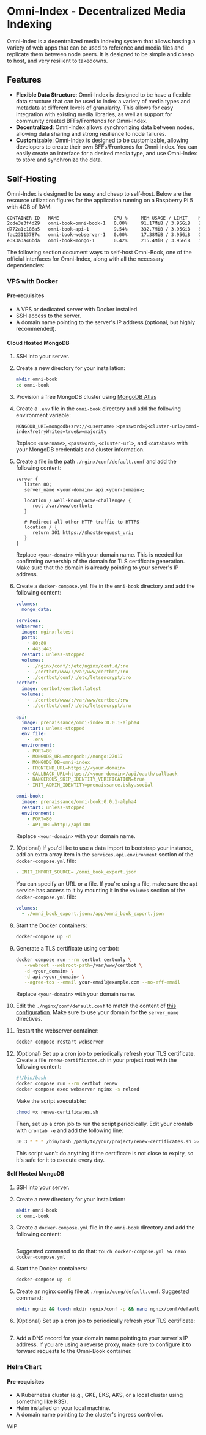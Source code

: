# Omni-Index - Decentralized Media Indexing

Omni-Index is a decentralized media indexing system that allows hosting a variety of web apps that can be used to reference and media files and replicate them between node peers. It is designed to be simple and cheap to host, and very resilient to takedowns.

## Features

- **Flexible Data Structure**: Omni-Index is designed to be have a flexible data structure that can be used to index a variety of media types and metadata at different levels of granularity. This allows for easy integration with existing media libraries, as well as support for community created BFFs/Frontends for Omni-Index.
- **Decentralized**: Omni-Index allows synchronizing data between nodes, allowing data sharing and strong resilience to node failures.
- **Customizable**: Omni-Index is designed to be customizable, allowing developers to create their own BFFs/Frontends for Omni-Index. You can easily create an interface for a desired media type, and use Omni-Index to store and synchronize the data.

## Self-Hosting

Omni-Index is designed to be easy and cheap to self-host. Below are the resource utilization figures for the application running on a Raspberry Pi 5 with 4GB of RAM:

```bash
CONTAINER ID   NAME                    CPU %     MEM USAGE / LIMIT    MEM %     NET I/O           BLOCK I/O         PIDS
2cde3e3f4d29   omni-book-omni-book-1   0.00%     91.17MiB / 3.95GiB   2.25%     4.89MB / 2.4MB    938kB / 23.2MB    22
d772a1c186a5   omni-book-api-1         9.54%     332.7MiB / 3.95GiB   8.22%     37.2GB / 207MB    246kB / 0B        11
fac23113787c   omni-book-webserver-1   0.00%     17.38MiB / 3.95GiB   0.43%     3MB / 2.68MB      12.2MB / 4.1kB    5
e393a3a46bda   omni-book-mongo-1       0.42%     215.4MiB / 3.95GiB   5.33%     6.23MB / 3.77MB   111MB / 52.1MB    47
```

The following section document ways to self-host Omni-Book, one of the official interfaces for Omni-Index, along with all the necessary dependencies:

### VPS with Docker

#### Pre-requisites

- A VPS or dedicated server with Docker installed.
- SSH access to the server.
- A domain name pointing to the server's IP address (optional, but highly recommended).

#### Cloud Hosted MongoDB

1. SSH into your server.
2. Create a new directory for your installation:
   ```bash
   mkdir omni-book
   cd omni-book
   ```
3. Provision a free MongoDB cluster using [MongoDB Atlas](https://cloud.mongodb.com/)
4. Create a `.env` file in the `omni-book` directory and add the following environment variable:
   ```env
   MONGODB_URI=mongodb+srv://<username>:<password>@<cluster-url>/omni-index?retryWrites=true&w=majority
   ```
   Replace `<username>`, `<password>`, `<cluster-url>`, and `<database>` with your MongoDB credentials and cluster information.
5. Create a file in the path `./nginx/conf/default.conf` and add the following content:

   ```nginx
   server {
      listen 80;
      server_name <your-domain> api.<your-domain>;

      location /.well-known/acme-challenge/ {
         root /var/www/certbot;
      }

      # Redirect all other HTTP traffic to HTTPS
      location / {
         return 301 https://$host$request_uri;
      }
   }
   ```

   Replace `<your-domain>` with your domain name. This is needed for confirming ownership of the domain for TLS certificate generation. Make sure that the domain is already pointing to your server's IP address.

6. Create a `docker-compose.yml` file in the `omni-book` directory and add the following content:

   ```yaml
   volumes:
     mongo_data:

   services:
   webserver:
     image: nginx:latest
     ports:
       - 80:80
       - 443:443
     restart: unless-stopped
     volumes:
       - ./nginx/conf/:/etc/nginx/conf.d/:ro
       - ./certbot/www/:/var/www/certbot/:ro
       - ./certbot/conf/:/etc/letsencrypt/:ro
   certbot:
     image: certbot/certbot:latest
     volumes:
       - ./certbot/www/:/var/www/certbot/:rw
       - ./certbot/conf/:/etc/letsencrypt/:rw

   api:
     image: prenaissance/omni-index:0.0.1-alpha4
     restart: unless-stopped
     env_file:
       - .env
     environment:
       - PORT=80
       - MONGODB_URL=mongodb://mongo:27017
       - MONGODB_DB=omni-index
       - FRONTEND_URL=https://<your-domain>
       - CALLBACK_URL=https://<your-domain>/api/oauth/callback
       - DANGEROUS_SKIP_IDENTITY_VERIFICATION=true
       - INIT_ADMIN_IDENTITY=prenaissance.bsky.social

   omni-book:
     image: prenaissance/omni-book:0.0.1-alpha4
     restart: unless-stopped
     environment:
       - PORT=80
       - API_URL=http://api:80
   ```

   Replace `<your-domain>` with your domain name.

7. (Optional) If you'd like to use a data import to bootstrap your instance, add an extra array item in the `services.api.environment` section of the `docker-compose.yml` file:

   ```yaml
   - INIT_IMPORT_SOURCE=./omni_book_export.json
   ```

   You can specify an URL or a file. If you're using a file, make sure the `api` service has access to it by mounting it in the `volumes` section of the `docker-compose.yml` file:

   ```yaml
   volumes:
     - ./omni_book_export.json:/app/omni_book_export.json
   ```

8. Start the Docker containers:

   ```bash
   docker-compose up -d
   ```

9. Generate a TLS certificate using certbot:

   ```bash
   docker compose run --rm certbot certonly \
      --webroot --webroot-path=/var/www/certbot \
      -d <your_domain> \
      -d api.<your_domain> \
      --agree-tos --email your-email@example.com --no-eff-email
   ```

   Replace `<your-domain>` with your domain name.

10. Edit the `./nginx/conf/default.conf` to match the content of [this configuration](./deployment/nginx/conf/default.conf). Make sure to use your domain for the `server_name` directives.

11. Restart the webserver container:

    ```bash
    docker-compose restart webserver
    ```

12. (Optional) Set up a cron job to periodically refresh your TLS certificate. Create a file `renew-certificates.sh` in your project root with the following content:

    ```bash
    #!/bin/bash
    docker compose run --rm certbot renew
    docker compose exec webserver nginx -s reload
    ```

    Make the script executable:

    ```bash
    chmod +x renew-certificates.sh
    ```

    Then, set up a cron job to run the script periodically. Edit your crontab with `crontab -e` and add the following line:

    ```bash
    30 3 * * * /bin/bash /path/to/your/project/renew-certificates.sh >> /var/log/letsencrypt-renew.log 2>&1
    ```

    This script won't do anything if the certificate is not close to expiry, so it's safe for it to execute every day.

#### Self Hosted MongoDB

1. SSH into your server.
2. Create a new directory for your installation:
   ```bash
   mkdir omni-book
   cd omni-book
   ```
3. Create a `docker-compose.yml` file in the `omni-book` directory and add the following content:

   ```yaml

   ```

   Suggested command to do that: `touch docker-compose.yml && nano docker-compose.yml`

4. Start the Docker containers:

   ```bash
   docker-compose up -d
   ```

5. Create an nginx config file at `./ngnix/cong/default.conf`. Suggested command:

   ```bash
   mkdir ngnix && touch mkdir ngnix/conf -p && nano ngnix/conf/default.conf
   ```

6. (Optional) Set up a cron job to periodically refresh your TLS certificate:

   ```bash

   ```

7. Add a DNS record for your domain name pointing to your server's IP address. If you are using a reverse proxy, make sure to configure it to forward requests to the Omni-Book container.

### Helm Chart

#### Pre-requisites

- A Kubernetes cluster (e.g., GKE, EKS, AKS, or a local cluster using something like K3S).
- Helm installed on your local machine.
- A domain name pointing to the cluster's ingress controller.

WIP
